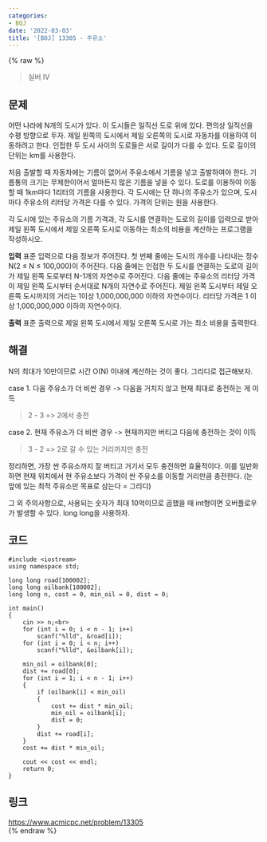 ```yaml
---
categories:
- BOJ
date: '2022-03-03'
title: '[BOJ] 13305 - 주유소'
---
```


{% raw %}
>실버 IV

## 문제
어떤 나라에 N개의 도시가 있다. 이 도시들은 일직선 도로 위에 있다. 편의상 일직선을 수평 방향으로 두자. 제일 왼쪽의 도시에서 제일 오른쪽의 도시로 자동차를 이용하여 이동하려고 한다. 인접한 두 도시 사이의 도로들은 서로 길이가 다를 수 있다. 도로 길이의 단위는 km를 사용한다.

처음 출발할 때 자동차에는 기름이 없어서 주유소에서 기름을 넣고 출발하여야 한다. 기름통의 크기는 무제한이어서 얼마든지 많은 기름을 넣을 수 있다. 도로를 이용하여 이동할 때 1km마다 1리터의 기름을 사용한다. 각 도시에는 단 하나의 주유소가 있으며, 도시 마다 주유소의 리터당 가격은 다를 수 있다. 가격의 단위는 원을 사용한다.

각 도시에 있는 주유소의 기름 가격과, 각 도시를 연결하는 도로의 길이를 입력으로 받아 제일 왼쪽 도시에서 제일 오른쪽 도시로 이동하는 최소의 비용을 계산하는 프로그램을 작성하시오.

**입력**
표준 입력으로 다음 정보가 주어진다. 첫 번째 줄에는 도시의 개수를 나타내는 정수 N(2 ≤ N ≤ 100,000)이 주어진다. 다음 줄에는 인접한 두 도시를 연결하는 도로의 길이가 제일 왼쪽 도로부터 N-1개의 자연수로 주어진다. 다음 줄에는 주유소의 리터당 가격이 제일 왼쪽 도시부터 순서대로 N개의 자연수로 주어진다. 제일 왼쪽 도시부터 제일 오른쪽 도시까지의 거리는 1이상 1,000,000,000 이하의 자연수이다. 리터당 가격은 1 이상 1,000,000,000 이하의 자연수이다.

**출력**
표준 출력으로 제일 왼쪽 도시에서 제일 오른쪽 도시로 가는 최소 비용을 출력한다.

##  해결
N의 최대가 10만이므로 시간 O(N) 이내에 계산하는 것이 좋다. 그리디로 접근해보자.

case 1. 다음 주유소가 더 비싼 경우 -> 다음을 거치지 않고 현재 최대로 충전하는 게 이득<br>
> 2 - 3 => 2에서 충전 <br>

case 2. 현재 주유소가 더 비싼 경우 -> 현재까지만 버티고 다음에 충전하는 것이 이득<br>
> 3 - 2 => 2로 갈 수 있는 거리까지만 충전<br>

정리하면, 가장 싼 주유소까지 잘 버티고 거기서 모두 충전하면 효율적이다. 이를 일반화하면 현재 위치에서 현 주유소보다 가격이 싼 주유소를 이동할 거리만큼 충전한다. (눈 앞에 있는 최적 주유소만 목표로 삼는다 = 그리디)

그 외 주의사항으로, 사용되는 숫자가 최대 10억이므로 곱했을 때 int형이면 오버플로우가 발생할 수 있다. long long을 사용하자.

## 코드
```
#include <iostream>
using namespace std;

long long road[100002];
long long oilbank[100002];
long long n, cost = 0, min_oil = 0, dist = 0;

int main()
{
	cin >> n;<br>
	for (int i = 0; i < n - 1; i++)
		scanf("%lld", &road[i]);
	for (int i = 0; i < n; i++)
		scanf("%lld", &oilbank[i]);

	min_oil = oilbank[0];
	dist += road[0];
	for (int i = 1; i < n - 1; i++)
	{
		if (oilbank[i] < min_oil)
		{
			cost += dist * min_oil;
			min_oil = oilbank[i];
			dist = 0;
		}
		dist += road[i];
	}
	cost += dist * min_oil;

	cout << cost << endl;
	return 0;
}
```

## 링크
https://www.acmicpc.net/problem/13305<br>
{% endraw %}
